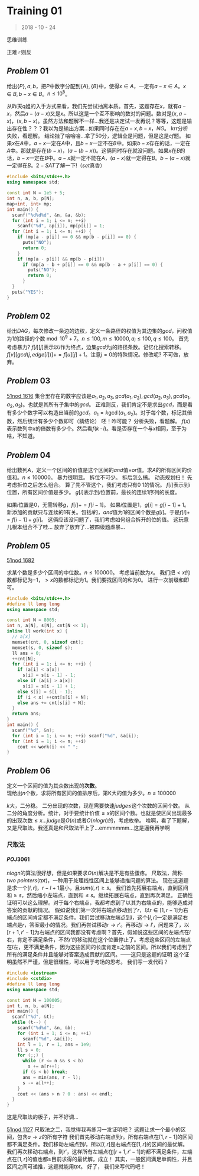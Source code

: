 # Training 01

> 2018 - 10 - 24

思维训练

正难♂则反

## $Problem \ 01$

给出$\{P\}, a, b$，把$P$中数字分配到$\{A\}, \{B\}$中，使得$x \in {A}$，一定有$a - x \in {A}$。$x \in B, b - x \in B$。$n \le 10^5$。

从昨天q姐的入手方式来看，我们先尝试抽离本质。首先，这题存在$x$，就有$a - x$，然后$a - (a - x)$又是$x$。所以这是一个互不影响的数对的问题。数对是$(x, a - x)$，$(x, b - x)$。虽然方法和题解不一样...我还是决定试一发再说？等等，这题是输出存在性？？？我以为是输出方案...如果同时存在在$a - x, b - x$，$NG$。
krr分析失败，看题解。
结论挂了哈哈哈...拿了50分，逻辑全是问题，但是这是$cf$题。
如果$x$在$A$中，$a - x$一定在$A$中，且$b - x$一定不在$B$中。如果$b - x$存在的话，一定在$A$中。那就是存在$(b - x)$，$(a - (b - x))$。这俩同时存在就没问题。如果$x$在$B$的话，$b - x$一定在$B$中。$a - x$就一定不能在$A$，$(a - x)$就一定得在$B$。$b - (a - x)$就一定得在$B$。$2-SAT$了解一下!（$set$真香）

```cpp
#include <bits/stdc++.h>
using namespace std;

const int N = 1e5 + 5;
int n, a, b, p[N];
map<int, int> mp;
int main() {
  scanf("%d%d%d", &n, &a, &b);
  for (int i = 1; i <= n; ++i)
    scanf("%d", &p[i]), mp[p[i]] = 1;
  for (int i = 1; i <= n; ++i) {
    if (mp[a - p[i]] == 0 && mp[b - p[i]] == 0) {
      puts("NO");
      return 0;
    }
    if (mp[a - p[i]] && mp[b - p[i]])
      if (mp[a - b + p[i]] == 0 && mp[b - a + p[i]] == 0) {
        puts("NO");
        return 0;
      }
  }
  puts("YES");
}
```

## $Problem \ 02$

给出$DAG$，每次修改一条边的边权，定义一条路径的权值为其边集的$gcd$，问权值为$1$的路径的个数$\bmod 10^9 + 7$。$n \le 100, m \le 10000, a_i \le 100, q \le 100$。
首先考虑暴力?
$f[i][j]$表示以$i$作为终点，边集$gcd$为$j$的路径条数。记忆化搜索转移。$f[v][gcd(j, edge[i])] += f[u][j] + 1$。注意$j = 0$的特殊情况。修改呢?
不可做，放弃。

## $Problem \ 03$

[51nod 1616](http://www.51nod.com/onlineJudge/questionCode.html#!problemId=1616)
集合里存在的数字应该是$a_1, a_2, a_3, gcd(a_1, a_2), gcd(a_2, a_3), gcd(a_1, a_2, a_3)$。也就是其所有子集中的$gcd$。
正难则反，我们肯定不是求出$gcd$，而是看有多少个数字可以构造出当前的$gcd$。$a_1 = k \gcd(a_1, a_2)$。对于每个数，标记其倍数，然后统计有多少个数即可（猜结论）
呸！咋可能？
分析失败，看题解。
$f(x)$表示数列中$x$的倍数有多少个。然后看$f(k \cdot i)$。看是否存在一个与$x$相同，至于为啥，不知道。

## $Problem \ 04$

给出数列$A$，定义一个区间的价值是这个区间的$and$值$\times$$or$值。求$A$的所有区间的价值和。$n \le 100000$。
暴力很明显。
拆位不可少。
拆后怎么搞。
动态规划扫！
先考虑拆位之后怎么组合。
算了先不管这个，我们考虑只有$0 \ 1$的情况。
$f[i]$表示到$i$位置，所有区间价值是多少。
$g[i]$表示到$i$位置前，最长的连续$1$序列的长度。

如果$i$位置是$0$，无需转移$g$，$f[i] += f[i - 1]$。
如果$i$位置是$1$，$g[i] = g[i - 1] + 1$。
新添加的贡献只与连续的$1$有关。包括$i$的，$and$值为$1$的区间个数是$g[i]$。于是$f[i] += f[i - 1] + g[i]$。
这俩应该没问题了，我们考虑如何组合拆开的位的值。
这玩意儿根本组合不了哇...
放弃了放弃了...被四级题虐暴...

## $Problem \ 05$

[51nod 1682](https://www.51nod.com/onlineJudge/questionCode.html#!problemId=1682)

求某个数是多少个区间的中位数。$n \le 100000$。
考虑当前数为$x$。
我们把$< x$的数都标记为$-1$，$> x$的数都标记为$1$。我们要找区间的和为$0$。	进行一次前缀和即可。
```cpp
#include <bits/stdc++.h>
#define ll long long
using namespace std;

const int N = 8005;
int n, a[N], s[N], cnt[N << 1];
inline ll work(int x) {
  // a[x]
  memset(cnt, 0, sizeof cnt);
  memset(s, 0, sizeof s);
  ll ans = 0;
  ++cnt[N];
  for (int i = 1; i <= n; ++i) {
    if (a[i] < a[x])
      s[i] = s[i - 1] - 1;
    else if (a[i] > a[x])
      s[i] = s[i - 1] + 1;
    else s[i] = s[i - 1];
    if (i < x) ++cnt[s[i] + N];
    else ans += cnt[s[i] + N];
  }
  return ans;
}
int main() {
  scanf("%d", &n);
  for (int i = 1; i <= n; ++i) scanf("%d", &a[i]);
  for (int i = 1; i <= n; ++i)
    cout << work(i) << " ";
}
```

## $Problem \ 06$

定义一个区间的值为其众数出现的**次数**。  
现给出$n$个数，求将所有区间的值排序后，第K大的值为多少。$n \le 100000$

$k$大，二分稳。
二分出现的次数，现在需要快速$judge$$\le$这个次数的区间个数。
从二分的角度分析。统计，对于要统计价值$\le x$的区间个数。也就是使区间出现最多的出现次数$\le x$...$judge$是$O(n)$或者$O(nlogn)$的，考虑枚举。
啥啊，看了下题解，又是尺取法。我还真是和尺取法干上了...emmmmmm...这是逼我再学啊

### 尺取法

#### $POJ3061$

$nlogn$的算法很好想，但是如果要求$O(n)$解决是不是有些蛋疼。
尺取法，简称$two \ pointers(tpt)$，一种用于处理线性区间上能够递推问题的算法。
现在这道题是求一个$[l, r]$，$r - l + 1$最小，且$sum(l, r)\ge s$。
我们首先拓展右端点，直到区间和$\ge s$，然后缩小左端点，直到和$\le s$。继续拓展右端点，直到再次满足。
正确性证明可以这么理解。对于每个右端点，我都考虑到了以其为右端点的，能够造成对答案的贡献的情况。
假如说我们第一次将右端点移动到了$r$，以$r \in [1, r - 1]$为右端点的区间肯定都不满足条件。我们尝试移动左端点到$l$，这个$[l, r]$一定是满足右端点是$r$，答案最小的情况。我们再尝试移动$r \rightarrow r'$。再移动$l \rightarrow l'$，问题来了，以$[r +1, r' - 1]$为右端点的区间我都没有考虑啊？首先，假如说这些区间的左端点在$l$右，肯定不满足条件，不然$r'$的移动就在这个位置停止了。考虑这些区间的左端点在$l$左，更不满足条件，因为这些区间的长度肯定$\ge$之前的区间。所以我们考虑到了所有的满足条件并且能够对答案造成贡献的区间。——这只是这题的证明
这个证明虽然不严谨，但是很理性，可以用于考场的思考。
我们写一发代码？
```cpp
#include <iostream>
#include <cstdio>
#define ll long long
using namespace std;

const int N = 100005;
int t, n, b, a[N];
int main() {
  scanf("%d", &t);
  while (t--) {
    scanf("%d%d", &n, &b);
    for (int i = 1; i <= n; ++i)
      scanf("%d", &a[i]);
    int l = 1, r = 1, ans = 1e9;
    ll s = 0;
    for (;;) {
      while (r <= n && s < b)
        s += a[r++];
      if (s < b) break;
      ans = min(ans, r - l);
      s -= a[l++];
    }
    cout << (ans > n ? 0 : ans) << endl;
  }
}
```
这是尺取法的板子，并不好调...

[51nod 1127](https://www.51nod.com/onlineJudge/questionCode.html#!problemId=1127)
尺取法之二，我觉得我再练习一发证明吧？
这题让求一个最小的区间，包含$a \rightarrow z$的所有字符
我们首先移动右端点到$r$。所有右端点在$[1, r - 1]$的区间都不满足条件。我们移动左端点到$l$，所以$[l, r]$是右端点在$[1, r]$的区间的最优解。我们再次移动右端点，到$r'$，这样所有左端点在$[r +1, r' - 1]$的都不满足条件，左端点在$[1, r]$的值也都$\ge$目前求得的最优解，成立！
其实，一般区间满足单调性，并且区间之间可递推，这题就能用$tpt$。
好了， 我们来写代码吧！

```cpp

```

<!--stackedit_data:
eyJoaXN0b3J5IjpbMTgyNTA1MDYzNiwtMjAxOTI1NzQyNV19
-->